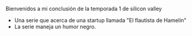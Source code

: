 Bienvenidos a mi conclusión de la temporada 1 de silicon valley
- Una serie que acerca de una startup llamada "El flautista de Hamelin"
- La serie maneja un humor negro.
